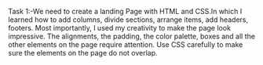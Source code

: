 Task 1:-We need to create a landing Page with HTML and CSS.In which I learned how to add columns, divide sections, arrange items, add headers, footers. Most importantly, I used my creativity to make the page look impressive. The alignments, the padding, the color palette, boxes and all the other elements on the page require attention. Use CSS carefully to make sure the elements on the page do not overlap.
